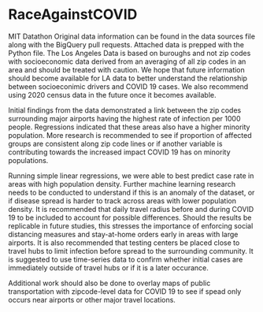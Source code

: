 # RaceAgainstCOVID
MIT Datathon
Original data information can be found in the data sources file along with the BigQuery pull requests. Attached data is prepped with the Python file. The Los Angeles Data is based on buroughs and not zip codes with socioeconomic data derived from an averaging of all zip codes in an area and should be treated with caution. We hope that future information should become available for LA data to better understand the relationship between socioeconimic drivers and COVID 19 cases. We also recommend using 2020 census data in the future once it becomes available.

Initial findings from the data demonstrated a link between the zip codes surrounding major airports having the highest rate of infection per 1000 people. Regressions indicated that these areas also have a higher minority population. More research is recommended to see if proportion of affected groups are consistent along zip code lines or if another variable is contributing towards the increased impact COVID 19 has on minority populations.

Running simple linear regressions, we were able to best predict case rate in areas with high population density. Further machine learning research needs to be conducted to understand if this is an anomaly of the dataset, or if disease spread is harder to track across areas with lower population density. It is recommended that daily travel radius before and during COVID 19 to be included to account for possible differences. Should the results be replicable in future studies, this stresses the importance of enforcing social distancing measures and stay-at-home orders early in areas with large airports. It is also recommended that testing centers be placed close to travel hubs to limit infection before spread to the surrounding community. It is suggested to use time-series data to confirm whether initial cases are immediately outside of travel hubs or if it is a later occurance.

Additional work should also be done to overlay maps of public transportation with zipcode-level data for COVID 19 to see if spead only occurs near airports or other major travel locations.
